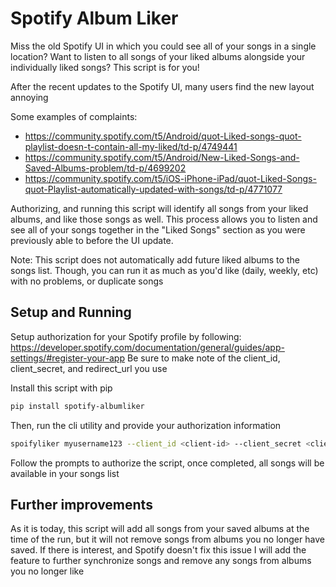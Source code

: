 # Spotify Album Liker

Miss the old Spotify UI in which you could see all of your songs in a single location? Want to listen to all songs of your liked albums alongside your individually liked songs? This script is for you!

After the recent updates to the Spotify UI, many users find the new layout annoying

Some examples of complaints:
 - https://community.spotify.com/t5/Android/quot-Liked-songs-quot-playlist-doesn-t-contain-all-my-liked/td-p/4749441
 - https://community.spotify.com/t5/Android/New-Liked-Songs-and-Saved-Albums-problem/td-p/4699202
 - https://community.spotify.com/t5/iOS-iPhone-iPad/quot-Liked-Songs-quot-Playlist-automatically-updated-with-songs/td-p/4771077
 
 Authorizing, and running this script will identify all songs from your liked albums, and like those songs as well. This process allows you to listen and see all of your songs together in the "Liked Songs" section as you were previously able to before the UI update.
 
 Note: This script does not automatically add future liked albums to the songs list. Though, you can run it as much as you'd like (daily, weekly, etc) with no problems, or duplicate songs
 
 ## Setup and Running
Setup authorization for your Spotify profile by following: https://developer.spotify.com/documentation/general/guides/app-settings/#register-your-app
Be sure to make note of the client_id, client_secret, and redirect_url you use

Install this script with pip

```bash
pip install spotify-albumliker
```
Then, run the cli utility and provide your authorization information
```bash
spoifyliker myusername123 --client_id <client-id> --client_secret <client-secret> --redirect_uri <uri>
```
Follow the prompts to authorize the script, once completed, all songs will be available in your songs list

## Further improvements
As it is today, this script will add all songs from your saved albums at the time of the run, but it will not remove songs from albums you no longer have saved. If there is interest, and Spotify doesn't fix this issue I will add the feature to further synchronize songs and remove any songs from albums you no longer like
